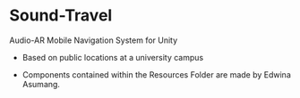 # Sound-Travel
Audio-AR Mobile Navigation System for Unity

- Based on public locations at a university campus

- Components contained within the Resources Folder are made by Edwina Asumang.

